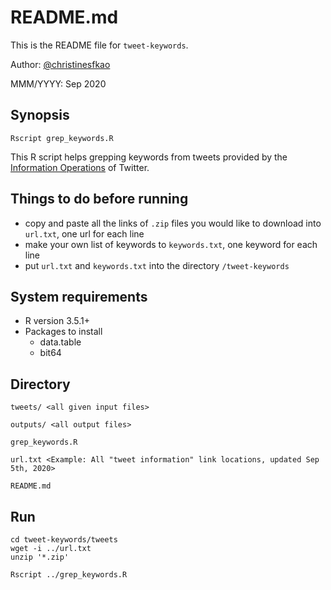 # README.md
This is the README file for ```tweet-keywords```.

Author: [@christinesfkao](https://github.com/christinesfkao)

MMM/YYYY: Sep 2020

## Synopsis
```
Rscript grep_keywords.R
```
This R script helps grepping keywords from tweets provided by the [Information Operations](https://transparency.twitter.com/en/reports/information-operations.html) of Twitter.

## Things to do before running 
- copy and paste all the links of ```.zip``` files you would like to download into ```url.txt```, one url for each line
- make your own list of keywords to ```keywords.txt```, one keyword for each line
- put ```url.txt``` and ```keywords.txt``` into the directory ```/tweet-keywords```

## System requirements

- R version 3.5.1+
- Packages to install
	- data.table
	- bit64

## Directory
```
tweets/ <all given input files>

outputs/ <all output files>

grep_keywords.R

url.txt <Example: All "tweet information" link locations, updated Sep 5th, 2020>
		 
README.md
```
## Run

```
cd tweet-keywords/tweets
wget -i ../url.txt
unzip '*.zip'

Rscript ../grep_keywords.R
``` 
